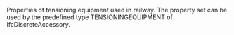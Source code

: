Properties of tensioning equipment used in railway. The property set can be used by the predefined type TENSIONINGEQUIPMENT of IfcDiscreteAccessory.
